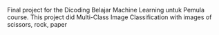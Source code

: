 Final project for the Dicoding Belajar Machine Learning untuk Pemula course. This project did Multi-Class Image Classification with images of scissors, rock, paper
